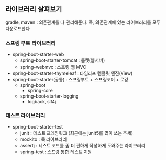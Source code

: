 ## 라이브러리 살펴보기

gradle, maven : 의존관계를 다 관리해준다. 즉, 의존관계에 있는 라이브러리를 모두 다운로드한다

### 스프링 부트 라이브러리

- spring-boot-starter-web
    - spring-boot-starter-tomcat : 톰캣(웹서버)
    - spring-webmvc : 스프링 웹 MVC
- spring-boot-starter-thymeleaf : 타임리프 템플릿 엔진(View)
- spring-boot-starter(공통) : 스프링부트 + 스프링코어 + 로깅
    - spring-boot
        - spring-core
    - spring-boot-starter-logging
        - logback, slf4j


### 테스트 라이브러리

- spring-boot-starter-test
    - junit : 테스트 프레임워크 (최근에는 junit5를 많이 쓰는 추세)
    - mockito : 목 라이브러리
    - assertj : 테스트 코드를 좀 더 편하게 작성하게 도와주는 라이브러리
    - spring-test : 스프링 통합 테스트 지원
